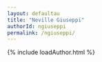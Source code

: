```yaml
---
layout: defaultau
title: "Neville Giuseppi"
authorId: ngiuseppi
permalink: /ngiuseppi/
---
```

{% include loadAuthor.html %}
<script>
    $(document).ready(function(){
        showAuthorBio('{{ page.authorId }}');
   });
</script>